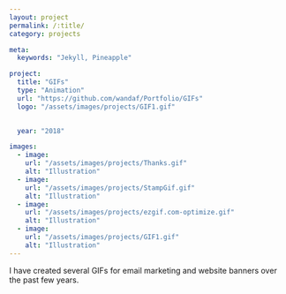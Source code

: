 ```yaml
---
layout: project
permalink: /:title/
category: projects

meta:
  keywords: "Jekyll, Pineapple"

project:
  title: "GIFs"
  type: "Animation"
  url: "https://github.com/wandaf/Portfolio/GIFs"
  logo: "/assets/images/projects/GIF1.gif"
 

  year: "2018"

images:
  - image:
    url: "/assets/images/projects/Thanks.gif"
    alt: "Illustration"
  - image:
    url: "/assets/images/projects/StampGif.gif"
    alt: "Illustration"
  - image:
    url: "/assets/images/projects/ezgif.com-optimize.gif"
    alt: "Illustration"
  - image:
    url: "/assets/images/projects/GIF1.gif"
    alt: "Illustration"
---
```

<p>I have created several GIFs for email marketing and website banners over the past few years.</p>

